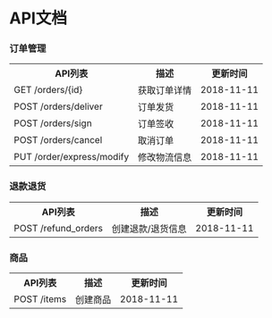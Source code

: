 # API文档


### 订单管理
<table>
	<tr>
		<th>API列表</th>
		<th>描述</th>
		<th>更新时间</th>
	</tr>
	<tr>
		<td>GET /orders/{id}</td>
		<td>获取订单详情</td>
		<td>2018-11-11</td>
	</tr>
	<tr>
		<td>POST /orders/deliver</td>
		<td>订单发货</td>
		<td>2018-11-11</td>
	</tr>
	<tr>
		<td>POST /orders/sign</td>
		<td>订单签收</td>
		<td>2018-11-11</td>
	</tr>
	<tr>
		<td>POST /orders/cancel</td>
		<td>取消订单</td>
		<td>2018-11-11</td>
	</tr>
	<tr>
		<td>PUT /order/express/modify</td>
		<td>修改物流信息</td>
		<td>2018-11-11</td>
	</tr>
</table>

### 退款退货
<table>
	<tr>
		<th>API列表</th>
		<th>描述</th>
		<th>更新时间</th>
	</tr>
	<tr>
		<td>POST /refund_orders</td>
		<td>创建退款/退货信息</td>
		<td>2018-11-11</td>
	</tr>
</table>

### 商品
<table>
	<tr>
		<th>API列表</th>
		<th>描述</th>
		<th>更新时间</th>
	</tr>
	<tr>
		<td>POST /items</td>
		<td>创建商品</td>
		<td>2018-11-11</td>
	</tr>
</table>
